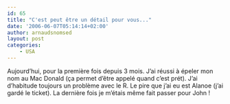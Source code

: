 ```yaml
---
id: 65
title: "C'est peut être un détail pour vous..."
date: '2006-06-07T05:14:14+02:00'
author: arnaudsnomsed
layout: post
categories:
    - USA
---
```


Aujourd’hui, pour la première fois depuis 3 mois. J’ai réussi à épeler mon nom au Mac Donald (ça permet d’être appelé quand c’est prét). J’ai d’habitude toujours un problème avec le R. Le pire que j’ai eu est Alanoe (j’ai gardé le ticket). La dernière fois je m’étais même fait passer pour John !